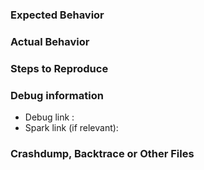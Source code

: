 <!--- Feel free to ask questions. -->
<!--- This template is helpfull but you may erase everything if you can express the issue clearly. -->
### Expected Behavior
<!--- What would you expect to happen -->



### Actual Behavior
<!--- What actually happened -->



### Steps to Reproduce
<!--- Reliable steps which someone can use to reproduce the issue. Please do not create issues for non reproducible bug! -->



### Debug information
<!--- Use the 'spark' command in Nukkit -->
<!--- Use https://hastebin.com for big logs or dumps -->
* Debug link :
* Spark link (if relevant):


### Crashdump, Backtrace or Other Files
<!--- USE https://hastebin.com FOR ANY LOGS OR DUMPS -->
